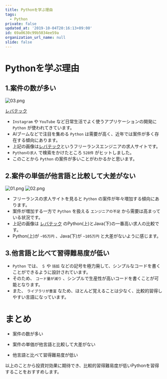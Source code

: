 ```yaml
---
title: Pythonを学ぶ理由
tags:
  - Python
private: false
updated_at: '2019-10-04T20:16:13+09:00'
id: 69a0630c99b5034ee59a
organization_url_name: null
slide: false
---
```

# Pythonを学ぶ理由

## 1.案件の数が多い
![03.png](https://qiita-image-store.s3.ap-northeast-1.amazonaws.com/0/449867/549a0a5b-1178-ac1f-5d42-7bae604e6f90.png)

[レバテック](https://freelance.levtech.jp/)

- `Instagram` や `YouTube` など日常生活でよく使うアプリケーションの開発に `Python` が使われてきています。
- AIブームなどで注目を集める `Python` は需要が高く、近年では案件が多く存在する傾向にあります。
- 上記の画像は[レバテック](https://freelance.levtech.jp/)というフリーランスエンジニアの求人サイトです。
- `Pythonの求人` で検索をかけたところ `528件` がヒットしました。
- このことから `Python` の案件が多いことがわかるかと思います。


## 2.案件の単価が他言語と比較して大差がない
![01.png](https://qiita-image-store.s3.ap-northeast-1.amazonaws.com/0/449867/e02937a8-fd10-0bb3-c642-328d67455659.png)
![02.png](https://qiita-image-store.s3.ap-northeast-1.amazonaws.com/0/449867/74774d39-6b04-ea8b-8db1-f63407b8999f.png)

- フリーランスの求人サイトを見ると `Python` の案件が年々増加する傾向にあります。
- 案件が増加する一方で `Python` を扱える `エンジニアの不足` から需要は高まっている状況です。
- 上記の画像は [レバテック](https://freelance.levtech.jp/) のPython(上)とJava(下)の一番高い求人の比較です。
- Python(上)が `~95万円` 、Java(下)が `~105万円` と大差がないように感じます。

## 3.他言語と比べて習得難易度が低い

- `Python` では、 `＄` や `括弧` などの記号を極力廃して、シンプルなコードを書くことができるように設計されています。
- そのため、 `コード量が減り` 、シンプルで生産性が高いコードを書くことが可能となります。
- また、 `ライブラリが豊富` なため、ほとんど覚えることは少なく、比較的習得しやすい言語になっています。

# まとめ

- 案件の数が多い

- 案件の単価が他言語と比較して大差がない

- 他言語と比べて習得難易度が低い

以上のことから投資対効果に期待でき、比較的習得難易度が低いPythonを習得することをおすすめします。

